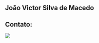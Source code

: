 ## João Victor Silva de Macedo

  ## Contato:
  
  <div> 
  <a href="https://www.linkedin.com/in/jo%C3%A3o-macedo-b47421110/" target="_blank"><img src="https://img.shields.io/badge/-LinkedIn-%230077B5?style=for-the-badge&logo=linkedin&logoColor=white" target="_blank"></a> 
</div>
  

